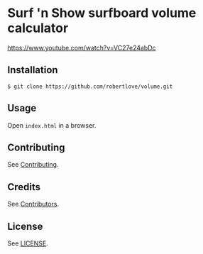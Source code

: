 # Surf 'n Show surfboard volume calculator

https://www.youtube.com/watch?v=VC27e24abDc

## Installation

`$ git clone https://github.com/robertlove/volume.git`

## Usage

Open `index.html` in a browser.

## Contributing

See [Contributing](https://github.com/robertlove/.github/blob/master/CONTRIBUTING.md).

## Credits

See [Contributors](https://github.com/robertlove/volume/graphs/contributors).

## License

See [LICENSE](LICENSE).
